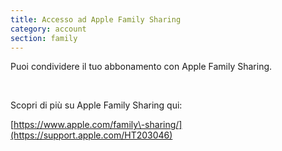 ```yaml
---
title: Accesso ad Apple Family Sharing
category: account
section: family
---
```

Puoi condividere il tuo abbonamento con Apple Family Sharing.

 

Scopri di più su Apple Family Sharing qui:

[https://www.apple.com/family\-sharing/](https://support.apple.com/HT203046)